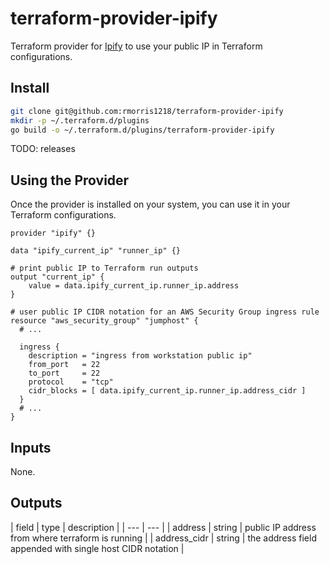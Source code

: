 # terraform-provider-ipify

Terraform provider for [Ipify](https://ipify.org) to use your public IP in Terraform configurations.

## Install

```bash
git clone git@github.com:rmorris1218/terraform-provider-ipify
mkdir -p ~/.terraform.d/plugins
go build -o ~/.terraform.d/plugins/terraform-provider-ipify
```

TODO: releases

## Using the Provider

Once the provider is installed on your system, you can use it in your Terraform configurations.

```hcl
provider "ipify" {}

data "ipify_current_ip" "runner_ip" {}

# print public IP to Terraform run outputs
output "current_ip" {
    value = data.ipify_current_ip.runner_ip.address
}

# user public IP CIDR notation for an AWS Security Group ingress rule
resource "aws_security_group" "jumphost" {
  # ...

  ingress {
    description = "ingress from workstation public ip"
    from_port   = 22
    to_port     = 22
    protocol    = "tcp"
    cidr_blocks = [ data.ipify_current_ip.runner_ip.address_cidr ]
  }
  # ...
}
```

## Inputs

None.

## Outputs


| field | type | description | 
| --- | --- | 
| address | string | public IP address from where terraform is running | 
| address_cidr | string | the address field appended with single host CIDR notation | 
